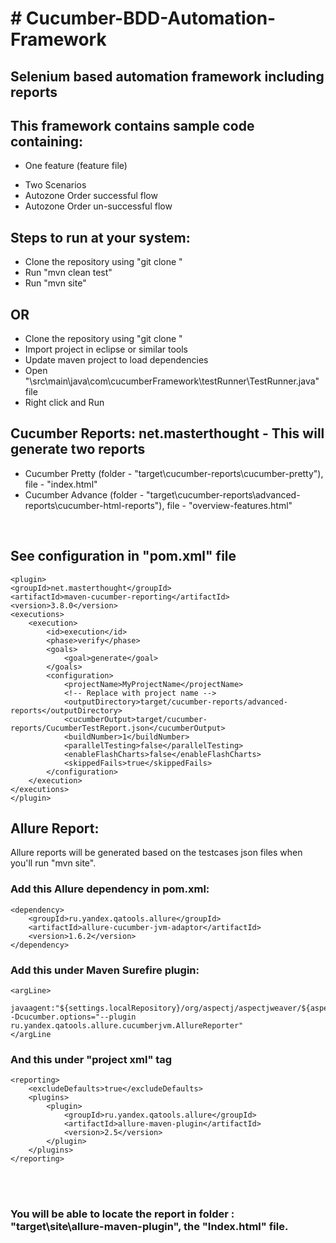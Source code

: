 
<h1># Cucumber-BDD-Automation-Framework</h1>
<h2>Selenium based automation framework including reports</h2>

<h2>This framework contains sample code containing:</h2>
	<ul><li> One feature (feature file)</li></ul>
	<ul><li>Two Scenarios</li>
	<li>Autozone Order successful flow</li>
	<li>Autozone Order un-successful flow</li></ul>
	  
<h2>Steps to run at your system:</h2>
	<ul>
	<li>Clone the repository using "git clone <https://github.com/bhumii16/AutozoneTest.git>"</li>
	<li>Run "mvn clean test"</li>
	<li>Run "mvn site"</li>
	</ul>
	<h2>
	OR
	</h2>
	<ul>
	<li>Clone the repository using "git clone <https://github.com/bhumii16/AutozoneTest.git>"</li>
	<li>Import project in eclipse or similar tools</li>
	<li>Update maven project to load dependencies</li>
	<li>Open "\src\main\java\com\cucumberFramework\testRunner\TestRunner.java" file</li>
	<li>Right click and Run</li>
	</ul>
	
	
<h2>Cucumber Reports: net.masterthought - This will generate two reports</h2>
	<ul>
	<li>Cucumber Pretty (folder - "target\cucumber-reports\cucumber-pretty"), file - "index.html"</li>
	<li>Cucumber Advance (folder - "target\cucumber-reports\advanced-reports\cucumber-html-reports"), file - "overview-features.html"	</li>
	</ul>
	<br>

<h2>See configuration in "pom.xml" file</h2>

	<plugin>
	<groupId>net.masterthought</groupId>
	<artifactId>maven-cucumber-reporting</artifactId>
	<version>3.8.0</version>
	<executions>
		<execution>
			<id>execution</id>
			<phase>verify</phase>
			<goals>
				<goal>generate</goal>
			</goals>
			<configuration>
				<projectName>MyProjectName</projectName>
				<!-- Replace with project name -->
				<outputDirectory>target/cucumber-reports/advanced-reports</outputDirectory>
				<cucumberOutput>target/cucumber-reports/CucumberTestReport.json</cucumberOutput>
				<buildNumber>1</buildNumber>
				<parallelTesting>false</parallelTesting>
				<enableFlashCharts>false</enableFlashCharts>
				<skippedFails>true</skippedFails>
			</configuration>
		</execution>
	</executions>
	</plugin>

				
				
				
<h2>Allure Report:</h2> Allure reports will be generated based on the testcases json files when you'll run "mvn site". 
<h3>Add this Allure dependency in pom.xml:</h3>

	<dependency>
		<groupId>ru.yandex.qatools.allure</groupId>
		<artifactId>allure-cucumber-jvm-adaptor</artifactId>
		<version>1.6.2</version>
	</dependency>

	
<h3>Add this under Maven Surefire plugin:</h3>

	<argLine>
		javaagent:"${settings.localRepository}/org/aspectj/aspectjweaver/${aspectj.version}/aspectjweaver-${aspectj.version}.jar"                     -Dcucumber.options="--plugin ru.yandex.qatools.allure.cucumberjvm.AllureReporter"
	</argLine

	
<h3>And this under "project xml" tag</h3>	

	<reporting>
		<excludeDefaults>true</excludeDefaults>
		<plugins>
			<plugin>
				<groupId>ru.yandex.qatools.allure</groupId>
				<artifactId>allure-maven-plugin</artifactId>
				<version>2.5</version>
			</plugin>
		</plugins>
	</reporting>
	
<br><br>
<h3>You will be able to locate the report in folder : "target\site\allure-maven-plugin", the "Index.html" file. </h3>
